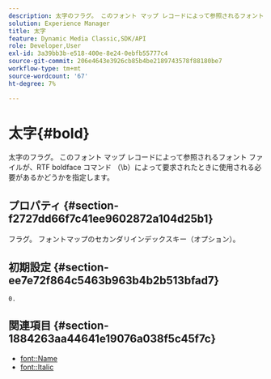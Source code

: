 ```yaml
---
description: 太字のフラグ。 このフォント マップ レコードによって参照されるフォント ファイルが、RTF boldface コマンド （\b）によって要求されたときに使用される必要があるかどうかを指定します。
solution: Experience Manager
title: 太字
feature: Dynamic Media Classic,SDK/API
role: Developer,User
exl-id: 3a39bb3b-e518-400e-8e24-0ebfb55777c4
source-git-commit: 206e4643e3926cb85b4be2189743578f88180be7
workflow-type: tm+mt
source-wordcount: '67'
ht-degree: 7%

---
```


# 太字{#bold}

太字のフラグ。 このフォント マップ レコードによって参照されるフォント ファイルが、RTF boldface コマンド （\b）によって要求されたときに使用される必要があるかどうかを指定します。

## プロパティ {#section-f2727dd66f7c41ee9602872a104d25b1}

フラグ。 フォントマップのセカンダリインデックスキー（オプション）。

## 初期設定 {#section-ee7e72f864c5463b963b4b2b513bfad7}

`0.`

## 関連項目 {#section-1884263aa44641e19076a038f5c45f7c}

* [font::Name](r-name-font.md#reference_C55889877DC54AABB60734DCDE86EE76)
* [font::Italic](../../../../../is-api/image-catalog/image-serving-api-ref/c-image-catalog-reference/c-font-map-reference/r-italic-font.md#reference-dc04a532b34a41af81b0b9644acfaad6)
